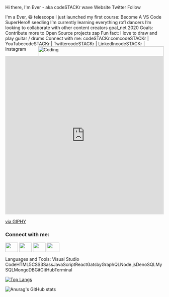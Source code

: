 Hi there, I'm Ever - aka codeSTACKr wave
Website Twitter Follow

I'm a Ever, :smile:
telescope I just launched my first course: Become A VS Code SuperHero!!
seedling I’m currently learning everything rofl
dancers I’m looking to collaborate with other content creators
goal_net 2020 Goals: Contribute more to Open Source projects
zap Fun fact: I love to draw and play guitar / drums
Connect with me:
codeSTACKr.comcodeSTACKr | YouTubecodeSTACKr | TwittercodeSTACKr | LinkedIncodeSTACKr | Instagram
<img align="right" alt="Coding" width="400" src="">
<div style="width:100%;height:0;padding-bottom:100%;position:relative;"><iframe src="https://giphy.com/embed/iOUTXywxARpI6P3vtl" width="100%" height="100%" style="position:absolute" frameBorder="0" class="giphy-embed" allowFullScreen></iframe></div><p><a href="https://giphy.com/gifs/farm-harvest-farmworker-iOUTXywxARpI6P3vtl">via GIPHY</a></p>
<h3 align="left">Connect with me:</h3>
<p align="left">
<a href="your link" target="blank"><img align="center" src="https://cdn.jsdelivr.net/npm/simple-icons@3.0.1/icons/twitter.svg" alt="" height="30" width="40" /></a>
<a href="your link" target="blank"><img align="center" src="https://cdn.jsdelivr.net/npm/simple-icons@3.0.1/icons/linkedin.svg" alt="" height="30" width="40" /></a>
<a href="your link" target="blank"><img align="center" src="https://cdn.jsdelivr.net/npm/simple-icons@3.0.1/icons/instagram.svg" alt="" height="30" width="40" /></a>
<a href="your link" target="blank"><img align="center" src="https://cdn.jsdelivr.net/npm/simple-icons@3.0.1/icons/youtube.svg" alt="" height="30" width="40" /></a>
</p>

Languages and Tools:
Visual Studio CodeHTML5CSS3SassJavaScriptReactGatsbyGraphQLNode.jsDenoSQLMySQLMongoDBGitGitHubTerminal

[![Top Langs](https://github-readme-stats.vercel.app/api/top-langs/?username=ever864&layout=compact)](https://github.com/ever864/github-readme-stats) 

![Anurag's GitHub stats](https://github-readme-stats.vercel.app/api?username=ever864&show_icons=true&theme=radical)
